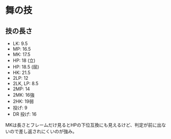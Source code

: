 # 舞の技

## 技の長さ

- LK: 9.5
- MP: 16.5
- MK: 17.5
- HP: 18 (立)
- HP: 18.5 (屈)
- HK: 21.5
- 2LP: 12
- 2LK, LP: 8.5
- 2MP: 14
- 2MK: 16強
- 2HK: 19弱
- 投げ: 9
- DR 投げ: 16

MKは長さとフレームだけ見るとHPの下位互換にも見えるけど、判定が前に出ないので差し返されにくいのが強み。

